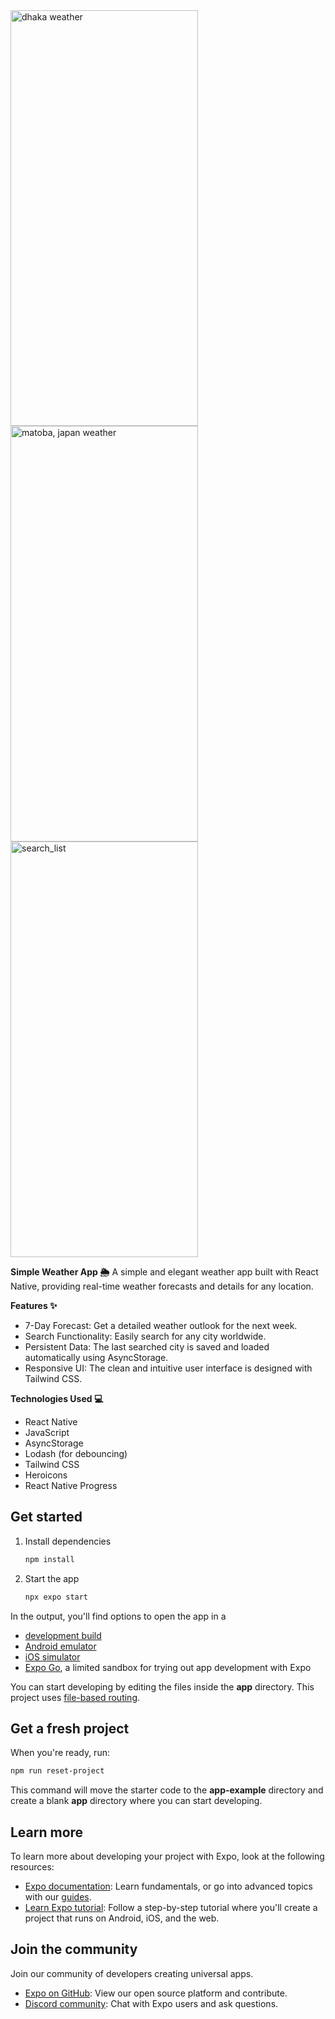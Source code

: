 <img width="300" height="665" alt="dhaka weather" src="https://github.com/user-attachments/assets/da609ab7-c52a-4b2e-9fa0-5aedbb7a9b09" />
<img width="300" height="665" alt="matoba, japan weather" src="https://github.com/user-attachments/assets/b13f721f-3f99-4729-ae12-ba7c9d3aa4bd" />
<img width="300" height="665" alt="search_list" src="https://github.com/user-attachments/assets/c9a0c5ea-af66-496b-b512-7415b2b31a25" />


**Simple Weather App 🌦️**
A simple and elegant weather app built with React Native, providing real-time weather forecasts and details for any location.

**Features ✨**
* 7-Day Forecast: Get a detailed weather outlook for the next week.
* Search Functionality: Easily search for any city worldwide.
* Persistent Data: The last searched city is saved and loaded automatically using AsyncStorage.
* Responsive UI: The clean and intuitive user interface is designed with Tailwind CSS.

**Technologies Used 💻**
* React Native
* JavaScript
* AsyncStorage
* Lodash (for debouncing)
* Tailwind CSS
* Heroicons
* React Native Progress

## Get started

1. Install dependencies

   ```bash
   npm install
   ```

2. Start the app

   ```bash
   npx expo start
   ```

In the output, you'll find options to open the app in a

- [development build](https://docs.expo.dev/develop/development-builds/introduction/)
- [Android emulator](https://docs.expo.dev/workflow/android-studio-emulator/)
- [iOS simulator](https://docs.expo.dev/workflow/ios-simulator/)
- [Expo Go](https://expo.dev/go), a limited sandbox for trying out app development with Expo

You can start developing by editing the files inside the **app** directory. This project uses [file-based routing](https://docs.expo.dev/router/introduction).

## Get a fresh project

When you're ready, run:

```bash
npm run reset-project
```

This command will move the starter code to the **app-example** directory and create a blank **app** directory where you can start developing.

## Learn more

To learn more about developing your project with Expo, look at the following resources:

- [Expo documentation](https://docs.expo.dev/): Learn fundamentals, or go into advanced topics with our [guides](https://docs.expo.dev/guides).
- [Learn Expo tutorial](https://docs.expo.dev/tutorial/introduction/): Follow a step-by-step tutorial where you'll create a project that runs on Android, iOS, and the web.

## Join the community

Join our community of developers creating universal apps.

- [Expo on GitHub](https://github.com/expo/expo): View our open source platform and contribute.
- [Discord community](https://chat.expo.dev): Chat with Expo users and ask questions.
